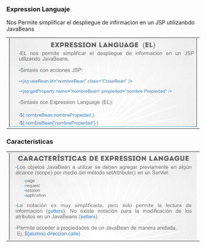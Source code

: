 ### Expression Languaje

Nos Permite simplificar el despliegue de infirmacion en un JSP utilizanbdo JavaBeans

<table align="center" >
  <tr>
    <td align="center" style="padding=0;width=50%;">
      <img align="center" style="padding=0;" src="./images/EL1.png" />
    </td>
  </tr>
</table>

### Caracteristicas 

<table align="center" >
  <tr>
    <td align="center" style="padding=0;width=50%;">
      <img align="center" style="padding=0;" src="./images/EL_caracteristicas.png" />
    </td>
  </tr>
</table>
